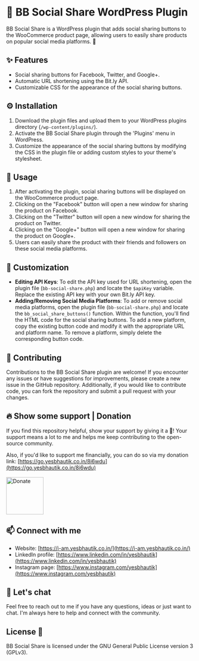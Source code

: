 # 📢 BB Social Share WordPress Plugin

BB Social Share is a WordPress plugin that adds social sharing buttons to the WooCommerce product page, allowing users to easily share products on popular social media platforms. 🚀

## ✨ Features

- Social sharing buttons for Facebook, Twitter, and Google+.
- Automatic URL shortening using the Bit.ly API.
- Customizable CSS for the appearance of the social sharing buttons.

## ⚙️ Installation

1. Download the plugin files and upload them to your WordPress plugins directory (`/wp-content/plugins/`).
2. Activate the BB Social Share plugin through the 'Plugins' menu in WordPress.
3. Customize the appearance of the social sharing buttons by modifying the CSS in the plugin file or adding custom styles to your theme's stylesheet.

## 🎯 Usage

1. After activating the plugin, social sharing buttons will be displayed on the WooCommerce product page.
2. Clicking on the "Facebook" button will open a new window for sharing the product on Facebook.
3. Clicking on the "Twitter" button will open a new window for sharing the product on Twitter.
4. Clicking on the "Google+" button will open a new window for sharing the product on Google+.
5. Users can easily share the product with their friends and followers on these social media platforms.

## 🎨 Customization

- **Editing API Keys**: To edit the API key used for URL shortening, open the plugin file (`bb-social-share.php`) and locate the `$apiKey` variable. Replace the existing API key with your own Bit.ly API key.
- **Adding/Removing Social Media Platforms**: To add or remove social media platforms, open the plugin file (`bb-social-share.php`) and locate the `bb_social_share_buttons()` function. Within the function, you'll find the HTML code for the social sharing buttons. To add a new platform, copy the existing button code and modify it with the appropriate URL and platform name. To remove a platform, simply delete the corresponding button code.

## 🤝 Contributing

Contributions to the BB Social Share plugin are welcome! If you encounter any issues or have suggestions for improvements, please create a new issue in the GitHub repository. Additionally, if you would like to contribute code, you can fork the repository and submit a pull request with your changes.

## 🔥 Show some support | Donation
If you find this repository helpful, show your support by giving it a 🌟! Your support means a lot to me and helps me keep contributing to the open-source community.

Also, if you'd like to support me financially, you can do so via my donation link: [https://go.yesbhautik.co.in/8i6wdu](https://go.yesbhautik.co.in/8i6wdu)
<br><br>
<a href="https://go.yesbhautik.co.in/8i6wdu">
  <img src="https://www.pngall.com/wp-content/uploads/2016/05/PayPal-Donate-Button-Free-Download-PNG.png" alt="Donate" width="100">
</a>

## 📫 Connect with me
- Website: [https://i-am.yesbhautik.co.in/](https://i-am.yesbhautik.co.in/)
- LinkedIn profile: [https://www.linkedin.com/in/yesbhautik](https://www.linkedin.com/in/yesbhautik)
- Instagram page: [https://www.instagram.com/yesbhautik](https://www.instagram.com/yesbhautik)

## 💬 Let's chat
Feel free to reach out to me if you have any questions, ideas or just want to chat. I'm always here to help and connect with the community.

## License 📄

BB Social Share is licensed under the GNU General Public License version 3 (GPLv3).
